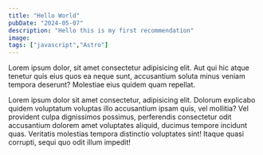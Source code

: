 ```yaml
---
title: "Hello World"
pubDate: "2024-05-07"
description: "Hello this is my first recommendation"
image:
tags: ["javascript","Astro"]
---
```


Lorem ipsum dolor, sit amet consectetur adipisicing elit. Aut qui hic atque tenetur quis eius quos ea neque sunt, accusantium soluta minus veniam tempora deserunt? Molestiae eius quidem quam repellat.

Lorem ipsum dolor sit amet consectetur, adipisicing elit. Dolorum explicabo quidem voluptatum voluptas illo accusantium ipsam quis, vel mollitia? Vel provident culpa dignissimos possimus, perferendis consectetur odit accusantium dolorem amet voluptates aliquid, ducimus tempore incidunt quas. Veritatis molestias tempora distinctio voluptates sint! Itaque quasi corrupti, sequi quo odit illum impedit!

